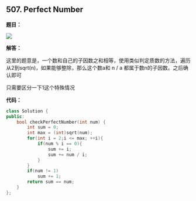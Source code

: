 ## 507. Perfect Number

**题目：**

![](http://p9zl5r4hu.bkt.clouddn.com/2018-10-14_59leet_507.png)

**解答：**

这里的题意是，一个数和自己的子因数之和相等，使用类似判定质数的方法，遍历从2到sqrt(n)，如果能够整除，那么这个数a和 n / a 都属于数n的子因数。之后确认即可

只需要区分一下1这个特殊情况

**代码：**

```cpp
class Solution {
public:
    bool checkPerfectNumber(int num) {
        int sum = 0;
        int max = (int)sqrt(num);
        for(int i = 2;i <= max; ++i){
            if(num % i == 0){
                sum += i;
                sum += num / i;
            }
        }
        if(num != 1)
            sum += 1;
        return sum == num;
    }
};
```

